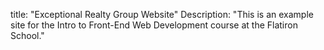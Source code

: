 title: "Exceptional Realty Group Website"
Description: "This is an example site for the Intro to Front-End Web Development course at the Flatiron School."